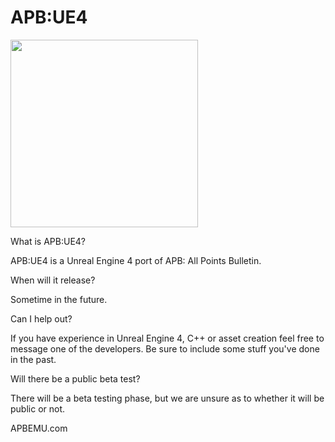 # APB:UE4

<img src="https://i.imgur.com/aMXprTl.png" height="300">

What is APB:UE4?

APB:UE4 is a Unreal Engine 4 port of APB: All Points Bulletin. 

When will it release?

Sometime in the future.

Can I help out?

If you have experience in Unreal Engine 4, C++ or asset creation feel free to message one of the developers. Be sure to include some stuff you've done in the past.

Will there be a public beta test?

There will be a beta testing phase, but we are unsure as to whether it will be public or not.

APBEMU.com
